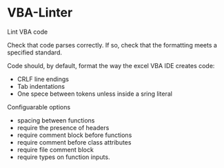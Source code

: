 # VBA-Linter
Lint VBA code

Check that code parses correctly. If so, check that the formatting meets a specified standard.

Code should, by default, format the way the excel VBA IDE creates code:
* CRLF line endings
* Tab indentations
* One spece between tokens unless inside a sring literal

Configuarable options
* spacing between functions
* require the presence of headers
* require comment block before functions
* require comment before class attributes
* require file comment block
* require types on function inputs.
